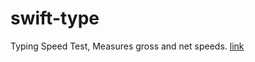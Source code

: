 # swift-type
Typing Speed Test, Measures gross and net speeds.
<a href="hausemasterz.github.io/swift-type/">link</a>

